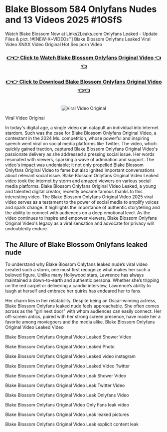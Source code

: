 # Blake Blossom 584  Onlyfans Nudes and 13 Videos 2025 #1OSfS

Watch Blake Blossom Now at Links2Leaks.com Onlyfans Leaked - Update Files & pict. !#[NEW-X~VIDEOs™] Blake Blossom Onlyfans Leaked Viral Video XNXX Video Original Hot Sex porn Video
<br>
<div align="center">
<h3><a href="https://links2leaks.com/blakeblossom" rel="nofollow">👉👉 Click to Watch Blake Blossom Onlyfans Original Video 👈👈</a></h3>
<h3><a href="https://links2leaks.com/blakeblossom" rel="nofollow">👉👉 Click to Download Blake Blossom Onlyfans Original Video 👈👈</a></h3>
<br>
<a href="https://links2leaks.com/blakeblossom" rel="nofollow"><img src="https://i.ibb.co/Gkj2r4b/banner.png" alt="Viral Video Original" style="max-width: 100%; display: inline-block;" data-target="animated-image.originalImage"></a>
</div>

Viral Video Original

In today's digital age, a single video can catapult an individual into internet stardom. Such was the case for Blake Blossom Onlyfans Original Video, a contestant in the 2024 Ms. competition, whose powerful and inspiring speech went viral on social media platforms like Twitter.
The video, which quickly gained traction, captured Blake Blossom Onlyfans Original Video's passionate delivery as she addressed a pressing social issue. Her words resonated with viewers, sparking a wave of admiration and support. The video's impact was undeniable; it not only propelled Blake Blossom Onlyfans Original Video to fame but also ignited important conversations about relevant social issue.
Blake Blossom Onlyfans Original Video Leaked video took the internet by storm and amazed viewers on various social media platforms. Blake Blossom Onlyfans Original Video Leaked, a young and talented digital creator, recently became famous thanks to this interesting video.
The Blake Blossom Onlyfans Original Video 2025 viral video serves as a testament to the power of social media to amplify voices and spark change. It highlights the importance of authentic storytelling and the ability to connect with audiences on a deep emotional level. As the video continues to inspire and empower viewers, Blake Blossom Onlyfans Original Video's legacy as a viral sensation and advocate for privacy will undoubtedly endure.

<h2>The Allure of Blake Blossom Onlyfans leaked nude</h2>


To understand why Blake Blossom Onlyfans leaked nude’s viral video created such a storm, one must first recognize what makes her such a beloved figure. Unlike many Hollywood stars, Lawrence has always maintained a down-to-earth and authentic persona. Whether she’s tripping on the red carpet or delivering a candid interview, Lawrence’s ability to laugh at herself and embrace her quirks has endeared her to fans.

Her charm lies in her relatability. Despite being an Oscar-winning actress, Blake Blossom Onlyfans leaked nude feels approachable. She often comes across as the "girl next door" with whom audiences can easily connect. Her off-screen antics, paired with her strong screen presence, have made her a favorite among moviegoers and the media alike.
Blake Blossom Onlyfans Original Video Leaked Video

Blake Blossom Onlyfans Original Video Leaked Shower Video

Blake Blossom Onlyfans Original Video Leaked Photo

Blake Blossom Onlyfans Original Video Leaked video instagram

Blake Blossom Onlyfans Original Video Leaked Video Twitter

Blake Blossom Onlyfans Original Video Leak Shower Video

Blake Blossom Onlyfans Original Video Leak Twitter Video

Blake Blossom Onlyfans Original Video Leak Onlyfans Video

Blake Blossom Onlyfans Original Video Only Fans leak video

Blake Blossom Onlyfans Original Video Leak leaked pictures

Blake Blossom Onlyfans Original Video Leak explicit content leak